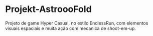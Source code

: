 # Projekt-AstroooFold
Projeto de game Hyper Casual, no estilo EndlessRun, com elementos visuais espaciais e muita ação com mecanica de shoot-em-up.
